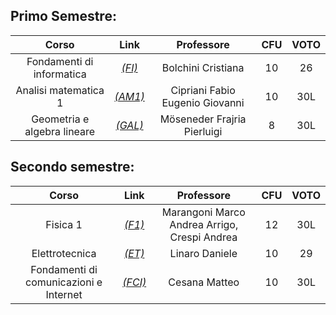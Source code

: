 ## Primo Semestre:

| Corso                                    | Link            |           Professore                         | CFU | VOTO |
| :-:                                      | :-:             | :-:                                          | :-: | :-:  |
| Fondamenti di informatica                | [_(FI)_](fi/)   | Bolchini Cristiana                           | 10  | 26   |
| Analisi matematica 1                     | [_(AM1)_](am1/) | Cipriani Fabio Eugenio Giovanni              | 10  | 30L  |
| Geometria e algebra lineare              | [_(GAL)_](gal/) | Möseneder Frajria Pierluigi                  |  8  | 30L  |

## Secondo semestre:

| Corso                                    | Link            |   Professore                                 | CFU | VOTO |
| :-:                                      | :-:             | :-:                                          | :-: | :-:  |
| Fisica 1                                 | [_(F1)_](f1/)   | Marangoni Marco Andrea Arrigo, Crespi Andrea | 12  | 30L  |
| Elettrotecnica                           | [_(ET)_](et/)   | Linaro Daniele                               | 10  | 29   |
| Fondamenti di comunicazioni e Internet   | [_(FCI)_](fci/) | Cesana Matteo                                | 10  | 30L  |
